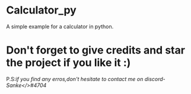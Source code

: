 # Calculator_py
A simple example for a calculator in python.

# Don't forget to give credits and star the project if you like it :)
P.S:*if you find any erros,don't hesitate to contact me on discord-Sanke</>#4704*
